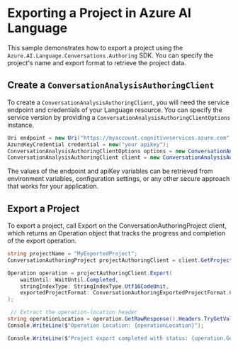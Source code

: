 # Exporting a Project in Azure AI Language

This sample demonstrates how to export a project using the `Azure.AI.Language.Conversations.Authoring` SDK. You can specify the project's name and export format to retrieve the project data.

## Create a `ConversationAnalysisAuthoringClient`

To create a `ConversationAnalysisAuthoringClient`, you will need the service endpoint and credentials of your Language resource. You can specify the service version by providing a `ConversationAnalysisAuthoringClientOptions` instance.

```C# Snippet:CreateAuthoringClientForSpecificApiVersion
Uri endpoint = new Uri("https://myaccount.cognitiveservices.azure.com");
AzureKeyCredential credential = new("your apikey");
ConversationAnalysisAuthoringClientOptions options = new ConversationAnalysisAuthoringClientOptions(ConversationAnalysisAuthoringClientOptions.ServiceVersion.V2024_11_15_Preview);
ConversationAnalysisAuthoringClient client = new ConversationAnalysisAuthoringClient(endpoint, credential, options);
```

The values of the endpoint and apiKey variables can be retrieved from environment variables, configuration settings, or any other secure approach that works for your application.

## Export a Project

To export a project, call Export on the ConversationAuthoringProject client, which returns an Operation object that tracks the progress and completion of the export operation.

```C# Snippet:Sample3_ConversationsAuthoring_Export
string projectName = "MyExportedProject";
ConversationAuthoringProject projectAuthoringClient = client.GetProject(projectName);

Operation operation = projectAuthoringClient.Export(
    waitUntil: WaitUntil.Completed,
    stringIndexType: StringIndexType.Utf16CodeUnit,
    exportedProjectFormat: ConversationAuthoringExportedProjectFormat.Conversation
);

 // Extract the operation-location header
string operationLocation = operation.GetRawResponse().Headers.TryGetValue("operation-location", out string location) ? location : null;
Console.WriteLine($"Operation Location: {operationLocation}");

Console.WriteLine($"Project export completed with status: {operation.GetRawResponse().Status}");
```
